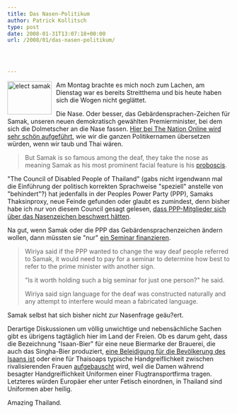 ```yaml
---
title: Das Nasen-Politikum
author: Patrick Kollitsch
type: post
date: 2008-01-31T13:07:18+00:00
url: /2008/01/das-nasen-politikum/




---
```

[<img src="//farm3.static.flickr.com/2362/2226301566_e0dc5d1e53_t.jpg" style="width:100px;height:75px;margin-right:10px;float:left;" alt="elect samak" />][1]Am Montag brachte es mich noch zum Lachen, am Dienstag war es bereits Streitthema und bis heute haben sich die Wogen nicht geglättet. 

Die Nase. Oder besser, das Gebärdensprachen-Zeichen für Samak, unseren neuen demokratisch gewählten Premierminister, bei dem sich die Dolmetscher an die Nase fassen. [Hier bei The Nation Online wird sehr schön aufgeführt][2], wie wir die ganzen Politikernamen übersetzen würden, wenn wir taub und Thai wären. 

> But Samak is so famous among the deaf, they take the nose as meaning Samak as his most prominent facial feature is his [proboscis][3].

"The Council of Disabled People of Thailand" (gabs nicht irgendwann mal die Einführung der politisch korrekten Sprachweise "speziell" anstelle von "behindert"?) hat jedenfalls in der Peoples Power Party (<span class="caps">PPP</span>), Samaks Thaksinproxy, neue Feinde gefunden oder glaubt es zumindest, denn bisher habe ich nur von diesem Council gesagt gelesen, [dass <span class="caps">PPP</span>-Mitglieder sich über das Nasenzeichen beschwert hätten][4].

Na gut, wenn Samak oder die <span class="caps">PPP</span> das Gebärdensprachenzeichen ändern wollen, dann müssten sie "nur" [ein Seminar finanzieren][5].

> Wiriya said if the <span class="caps">PPP</span> wanted to change the way deaf people referred to Samak, it would need to pay for a seminar to determine how best to refer to the prime minister with another sign.
> 
> "Is it worth holding such a big seminar for just one person?" he said.
> 
> Wiriya said sign language for the deaf was constructed naturally and any attempt to interfere would mean a fabricated language. 

Samak selbst hat sich bisher nicht zur Nasenfrage geäu?ert.

Derartige Diskussionen um völlig unwichtige und nebensächliche Sachen gibt es übrigens tagtäglich hier im Land der Freien. Ob es darum geht, dass die Bezeichnung "Isaan-Bier" für eine neue Biermarke der Brauerei, die auch das Singha-Bier produziert, [eine Beleidigung für die Bevölkerung des Isaans ist][6] oder eine für Thaisoaps typische Handgreiflichkeit zwischen rivalisierenden Frauen [aufgebauscht][7] wird, weil die Damen während besagter Handgreiflichkeit Uniformen einer Flugtransportfirma tragen. Letzteres würden Europäer eher unter Fetisch einordnen, in Thailand sind Uniformen aber heilig.

Amazing Thailand.

 [1]: http://www.flickr.com/photos/schreibblogade/2226301566/ "elect samak by Patrick Kollitsch, on Flickr"
 [2]: http://www.nationmultimedia.com/2008/01/29/headlines/headlines_30063752.php
 [3]: http://de.wikipedia.org/wiki/Proboscis
 [4]: http://www.nationmultimedia.com/breakingnews/read.php?newsid=30063930
 [5]: http://www.nationmultimedia.com/2008/01/31/headlines/headlines_30063957.php
 [6]: http://www.bangkokpost.com/breaking_news/breakingnews.php?id=125556
 [7]: http://news.bbc.co.uk/2/hi/asia-pacific/7202815.stm
